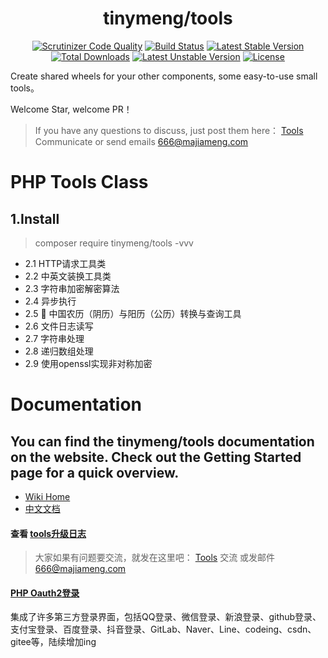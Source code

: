 <h1 align="center">tinymeng/tools</h1>
<p align="center">
<a href="https://scrutinizer-ci.com/g/majiameng/tools/?branch=master"><img src="https://scrutinizer-ci.com/g/majiameng/tools/badges/quality-score.png?b=master" alt="Scrutinizer Code Quality"></a>
<a href="https://scrutinizer-ci.com/g/majiameng/tools/build-status/master"><img src="https://scrutinizer-ci.com/g/majiameng/tools/badges/build.png?b=master" alt="Build Status"></a>
<a href="https://packagist.org/packages/tinymeng/tools"><img src="https://poser.pugx.org/tinymeng/tools/v/stable" alt="Latest Stable Version"></a>
<a href="https://packagist.org/packages/tinymeng/tools"><img src="https://poser.pugx.org/tinymeng/tools/downloads" alt="Total Downloads"></a>
<a href="https://packagist.org/packages/tinymeng/tools"><img src="https://poser.pugx.org/tinymeng/tools/v/unstable" alt="Latest Unstable Version"></a>
<a href="https://packagist.org/packages/tinymeng/tools"><img src="https://poser.pugx.org/tinymeng/tools/license" alt="License"></a>
</p>

Create shared wheels for your other components, some easy-to-use small tools。

Welcome Star, welcome PR！

> If you have any questions to discuss, just post them here： [Tools](https://github.com/majiameng/tools/issues/1) Communicate or send emails 666@majiameng.com



# PHP Tools Class


## 1.Install
> composer require tinymeng/tools  -vvv


* 2.1 HTTP请求工具类
* 2.2 中英文装换工具类
* 2.3 字符串加密解密算法
* 2.4 异步执行
* 2.5 :date: 中国农历（阴历）与阳历（公历）转换与查询工具
* 2.6 文件日志读写
* 2.7 字符串处理
* 2.8 递归数组处理
* 2.9 使用openssl实现非对称加密

# Documentation

## You can find the tinymeng/tools documentation on the website. Check out the Getting Started page for a quick overview.

* [Wiki Home](https://github.com/majiameng/tools/wiki)
* [中文文档](https://github.com/majiameng/tools/wiki/zh-cn-Home)

#### 查看 [tools升级日志](https://github.com/majiameng/tools/blob/master/Update_README.md)


> 大家如果有问题要交流，就发在这里吧： [Tools](https://github.com/majiameng/tools/issues/1) 交流 或发邮件 666@majiameng.com


#### [PHP Oauth2登录](https://github.com/majiameng/OAuth2)

集成了许多第三方登录界面，包括QQ登录、微信登录、新浪登录、github登录、支付宝登录、百度登录、抖音登录、GitLab、Naver、Line、codeing、csdn、gitee等，陆续增加ing
